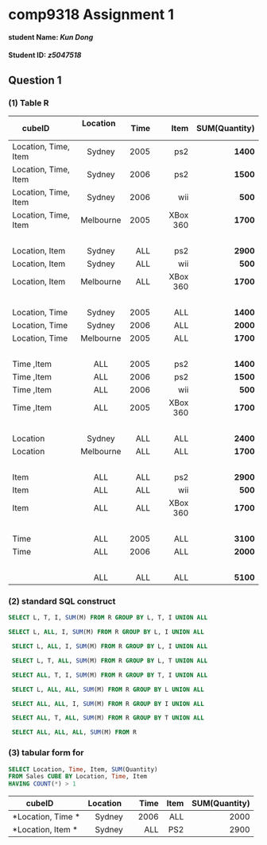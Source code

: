 # comp9318 Assignment 1
#### student Name: *Kun Dong*
#### Student ID: *z5047518*

## Question 1
### (1) Table R

| cubeID        | Location      | Time  | Item | SUM(Quantity)|
| ------------- |:-------------:| -----:|-----:|-------------:|
| Location, Time, Item| Sydney | 2005| ps2| **1400**|
| Location, Time, Item| Sydney | 2006| ps2| **1500**|
| Location, Time, Item| Sydney | 2006| wii| **500**|
| Location, Time, Item| Melbourne | 2005| XBox 360| **1700**|
|  |  |  | | |
| Location, Item | Sydney | ALL| ps2| **2900**|
| Location, Item | Sydney | ALL| wii| **500**|
| Location, Item | Melbourne | ALL|  XBox 360| **1700**|
|  |  |  | | |
| Location, Time | Sydney | 2005| ALL| **1400**|
| Location, Time | Sydney | 2006| ALL| **2000**|
| Location, Time | Melbourne | 2005| ALL| **1700**|
|  |  |  | | |
| Time ,Item | ALL | 2005| ps2| **1400**|
| Time ,Item | ALL | 2006| ps2| **1500**|
| Time ,Item | ALL | 2006| wii| **500**|
| Time ,Item | ALL | 2005| XBox 360| **1700**|
|  |  |  | | |
| Location | Sydney | ALL| ALL| **2400**|
| Location | Melbourne | ALL| ALL| **1700**|
|  |  |  | | |
| Item | ALL | ALL| ps2| **2900**|
| Item | ALL | ALL| wii|  **500**|
| Item | ALL | ALL| XBox 360| **1700**|
|  |  |  | | |
| Time | ALL | 2005 | ALL| **3100**|
| Time | ALL | 2006 | ALL| **2000**|
|  |  |  | | |  
|  | ALL | ALL | ALL| **5100**|

### (2) standard SQL construct
```SQL
SELECT L, T, I, SUM(M) FROM R GROUP BY L, T, I UNION ALL
```
```SQL
SELECT L, ALL, I, SUM(M) FROM R GROUP BY L, I UNION ALL
```
```SQL
 SELECT L, ALL, I, SUM(M) FROM R GROUP BY L, I UNION ALL
```
```SQL
 SELECT L, T, ALL, SUM(M) FROM R GROUP BY L, T UNION ALL
 ```
```SQL
 SELECT ALL, T, I, SUM(M) FROM R GROUP BY T, I UNION ALL
 ```
```SQL
 SELECT L, ALL, ALL, SUM(M) FROM R GROUP BY L UNION ALL
 ```
```SQL
 SELECT ALL, ALL, I, SUM(M) FROM R GROUP BY I UNION ALL
 ```
```SQL
 SELECT ALL, T, ALL, SUM(M) FROM R GROUP BY T UNION ALL
 ```
```SQL
 SELECT ALL, ALL, ALL, SUM(M) FROM R
 ```
### (3) tabular form for
```SQL
SELECT Location, Time, Item, SUM(Quantity)
FROM Sales CUBE BY Location, Time, Item 
HAVING COUNT(*) > 1
```
| cubeID        | Location      | Time  | Item | SUM(Quantity)|
| ------------- |:-------------:| -----:|-----:|-------------:|
| *Location, Time *| Sydney  | 2006 | ALL | 2000|
| *Location, Item *| Sydney  | ALL | PS2 | 2900|


